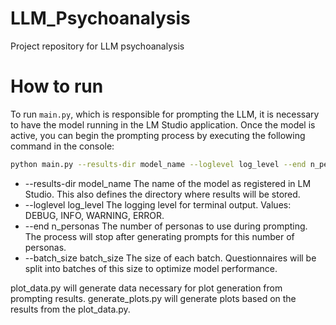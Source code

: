 # LLM_Psychoanalysis
Project repository for LLM psychoanalysis

# How to run
To run `main.py`, which is responsible for prompting the LLM, it is necessary to have the model running in the LM Studio application. Once the model is active, you can begin the prompting process by executing the following command in the console:

```bash
python main.py --results-dir model_name --loglevel log_level --end n_personas --batch_size batch_size

```
-	--results-dir model_name
The name of the model as registered in LM Studio. This also defines the directory where results will be stored.
-	--loglevel log_level
The logging level for terminal output. Values: DEBUG, INFO, WARNING, ERROR.
-	--end n_personas
The number of personas to use during prompting. The process will stop after generating prompts for this number of personas.
-	--batch_size batch_size
The size of each batch. Questionnaires will be split into batches of this size to optimize model performance.

plot_data.py will generate data necessary for plot generation from prompting results.
generate_plots.py will generate plots based on the results from the plot_data.py.
